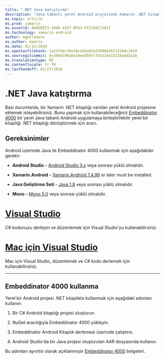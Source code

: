 ```yaml
---
title: ".NET Java katıştırma"
description: "Java tabanlı yerel Android projesinde Xamarin .NET kitaplığı kullanma"
ms.topic: article
ms.prod: xamarin
ms.assetid: A489EEF3-1008-4257-BF63-FE21D8C23821
ms.technology: xamarin-android
author: mgmclemore
ms.author: mamcle
ms.date: 02/15/2018
ms.openlocfilehash: 1a25f4bc39e39ce58a07ed399082bf13284c16e9
ms.sourcegitcommit: 6cd40d190abe38edd50fc74331be15324a845a28
ms.translationtype: MT
ms.contentlocale: tr-TR
ms.lasthandoff: 02/27/2018
---
```

# <a name="embedding-net-in-java"></a>.NET Java katıştırma

Bazı durumlarda, bir Xamarin .NET kitaplığı varolan yerel Android projesine eklemek isteyebilirsiniz. Bunu yapmak için kullanabileceğiniz [Embeddinator 4000](https://mono.github.io/Embeddinator-4000/) bir yerel Java tabanlı Android uygulamaya birleştirilebilir yerel bir kitaplığı .NET kitaplığı dönüştürmek için aracı.

 
## <a name="requirements"></a>Gereksinimler

Android üzerinde Java ile Embeddinator 4000 kullanmak için aşağıdakiler gerekir:

-   **Android Studio** &ndash; [Android Studio 3.x](https://developer.android.com/studio/preview/index.html) veya sonrası yüklü olmalıdır.

-   **Xamarin.Android** &ndash; [Xamarin.Android 7.4.99](https://jenkins.mono-project.com/view/Xamarin.Android/job/xamarin-android/lastSuccessfulBuild/Azure/) or later must be installed.

-   **Java Geliştirme Seti** &ndash; [Java 1.8](http://www.oracle.com/technetwork/java/javase/downloads/jdk8-downloads-2133151.html) veya sonrası yüklü olmalıdır.

-   **Mono** &ndash; [Mono 5.0](http://www.mono-project.com/download/) veya sonrası yüklü olmalıdır.


# <a name="visual-studiotabvswin"></a>[Visual Studio](#tab/vswin)

C# kodunuzu derleyin ve düzenlemek için Visual Studio'yu kullanabilirsiniz.

# <a name="visual-studio-for-mactabvsmac"></a>[Mac için Visual Studio](#tab/vsmac)

Mac için Visual Studio, düzenlemek ve C# kodu derlemek için kullanabilirsiniz.

-----

 
## <a name="using-the-embeddinator-4000"></a>Embeddinator 4000 kullanma

Yerel bir Android projesi .NET kitaplıkta kullanmak için aşağıdaki adımları kullanın:

1.  Bir C# Android kitaplığı projesi oluşturun.

2.  NuGet aracılığıyla Embeddinator 4000 yükleyin.

3.  Embeddinator Android Kitaplık derlemesi üzerinde çalıştırın.

4.  Android Studio'da bir Java projesi oluşturulan AAR dosyasında kullanın.

Bu adımları ayrıntılı olarak açıklanmıştır [Embeddinator 4000](https://mono.github.io/Embeddinator-4000/getting-started-java-android.html) belgeleri.
